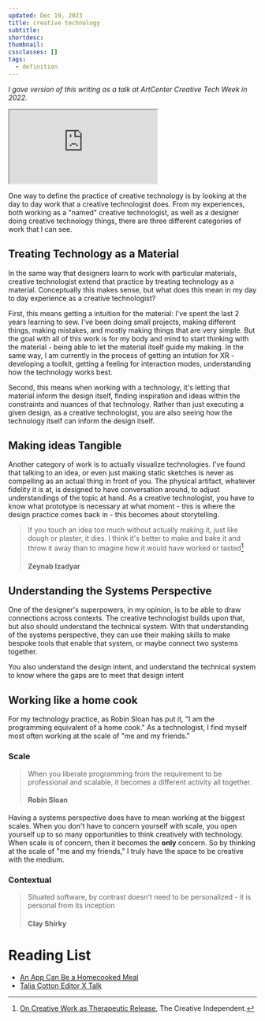 ```yaml
---
updated: Dec 19, 2023
title: creative technology
subtitle: 
shortdesc: 
thumbnail: 
cssclasses: []
tags:
  - definition
---
```

*I gave version of this writing as a talk at ArtCenter Creative Tech Week in 2022.* 

<iframe style="aspect-ratio: 16 / 9" src="https://www.youtube.com/embed/OzLgAH9v504?si=e4lIfqf2fVOLZSDD" allow="accelerometer; autoplay; clipboard-write; encrypted-media; gyroscope; picture-in-picture; web-share" allowfullscreen></iframe>

One way to define the practice of creative technology is by looking at the day to day work that a creative technologist does. From my experiences, both working as a "named" creative technologist, as well as a designer doing creative technology things, there are three different categories of work that I can see.

## Treating Technology as a Material

In the same way that designers learn to work with particular materials, creative technologist extend that practice by treating technology as a material. Conceptually this makes sense, but what does this mean in my day to day experience as a creative technologist?

First, this means getting a intuition for the material: I've spent the last 2 years learning to sew. I've been doing small projects, making different things, making mistakes, and mostly making things that are very simple. But the goal with all of this work is for my body and mind to start thinking with the material - being able to let the material itself guide my making. In the same way, I am currently in the process of getting an intution for XR - developing a toolkit, getting a feeling for interaction modes, understanding how the technology works best.

Second, this means when working with a technology, it's letting that material inform the design itself, finding inspiration and ideas within the constraints and nuances of that technology. Rather than just executing a given design, as a creative technologist, you are also seeing how the technology itself can inform the design itself.

## Making ideas Tangible
Another category of work is to actually visualize technologies. I've found that talking to an idea, or even just making static sketches is never as compelling as an actual thing in front of you. The physical artifact, whatever fidelity it is at, is designed to have conversation around, to adjust understandings of the topic at hand. As a creative technologist, you have to know what prototype is necessary at what moment - this is where the design practice comes back in - this becomes about storytelling. 

> If you touch an idea too much without actually making it, just like dough or plaster, it dies. I think it's better to make and bake it and throw it away than to imagine how it would have worked or tasted[^1]
> #### Zeynab Izadyar

## Understanding the Systems Perspective
One of the designer's superpowers, in my opinion, is to be able to draw connections across contexts. The creative technologist builds upon that, but also should understand the technical system. With that understanding of the systems perspective, they can use their making skills to make bespoke tools that enable that system, or maybe connect two systems together.

You also understand the design intent, and understand the technical system to know where the gaps are to meet that design intent

## Working like a home cook
For my technology practice, as Robin Sloan has put it, "I am the programming equivalent of a home cook." As a technologist, I find myself most often working at the scale of "me and my friends."
### Scale

> When you liberate programming from the requirement to be professional and scalable, it becomes a different activity all together.
> #### Robin Sloan

Having a systems perspective does have to mean working at the biggest scales. When you don't have to concern yourself with scale, you open yourself up to so many opportunities to think creatively with technology. When scale is of concern, then it becomes the **only** concern. So by thinking at the scale of "me and my friends," I truly have the space to be creative with the medium. 
### Contextual

> Situated software, by contrast doesn't need to be personalized - it is personal from its inception
> #### Clay Shirky


# Reading List

- [An App Can Be a Homecooked Meal](https://www.robinsloan.com/notes/home-cooked-app/)
- [Talia Cotton Editor X Talk](https://www.youtube.com/watch?v=TcgxxVqgTEI)


[^1]: [On Creative Work as Therapeutic Release](https://thecreativeindependent.com/people/designer-zeynab-izadyar-on-creative-work-as-therapeutic-release/), The Creative Independent.
